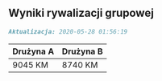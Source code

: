 ## Wyniki rywalizacji grupowej

```markdown
Aktualizacja: 2020-05-28 01:56:19
```

Drużyna A | Drużyna B
------------ | -------------
 9045 KM | 8740 KM